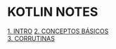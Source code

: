 # KOTLIN NOTES

[1. INTRO](./intro.md)
[2. CONCEPTOS BÁSICOS](./conceptos-basicos.md)   
[3. CORRUTINAS](./corrutinas.md)
